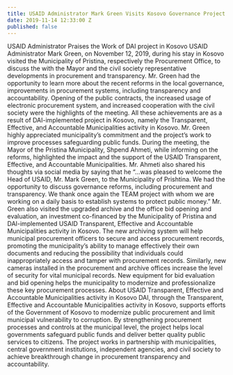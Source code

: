 ```yaml
---
title: USAID Administrator Mark Green Visits Kosovo Governance Project
date: 2019-11-14 12:33:00 Z
published: false
---
```


USAID Administrator Praises the Work of DAI project in Kosovo 
USAID Administrator Mark Green, on November 12, 2019, during his stay in Kosovo visited the Municipality of Pristina, respectively the Procurement Office, to discuss the with the Mayor and the civil society representative developments in procurement and transparency. Mr. Green had the opportunity to learn more about the recent reforms in the local governance, improvements in procurement systems, including transparency and accountability. Opening of the public contracts, the increased usage of electronic procurement system, and increased cooperation with the civil society were the highlights of the meeting. All these achievements are as a result of DAI-implemented project in Kosovo, namely the Transparent, Effective, and Accountable Municipalities activity in Kosovo. Mr. Green highly appreciated municipality’s commitment and the project’s work to improve processes safeguarding public funds.
During the meeting, the Mayor of the Pristina Municipality, Shpend Ahmeti, while informing on the reforms, highlighted the impact and the support of the USAID Transparent, Effective, and Accountable Municipalities.  Mr. Ahmeti also shared his thoughts via social media by saying that he “…was pleased to welcome the Head of USAID, Mr. Mark Green, to the Municipality of Prishtina. We had the opportunity to discuss governance reforms, including procurement and transparency. We thank once again the TEAM project with whom we are working on a daily basis to establish systems to protect public money.”
Mr. Green also visited the upgraded archive and the office bid opening and evaluation, an investment co-financed by the Municipality of Pristina and DAI-implemented USAID Transparent, Effective and Accountable Municipalities activity in Kosovo. The new archiving system will help municipal procurement officers to secure and access procurement records, promoting the municipality’s ability to manage effectively their own documents and reducing the possibility that individuals could inappropriately access and tamper with procurement records. Similarly, new cameras installed in the procurement and archive offices increase the level of security for vital municipal records. New equipment for bid evaluation and bid opening helps the municipality to modernize and professionalize these key procurement processes. 
About USAID Transparent, Effective and Accountable Municipalities activity in Kosovo
DAI, through the Transparent, Effective and Accountable Municipalities activity in Kosovo, supports efforts of the Government of Kosovo to modernize public procurement and limit municipal vulnerability to corruption. By strengthening procurement processes and controls at the municipal level, the project helps local governments safeguard public funds and deliver better quality public services to citizens. The project works in partnership with municipalities, central government institutions, independent agencies, and civil society to achieve breakthrough change in procurement transparency and accountability.
